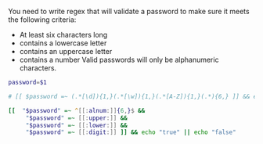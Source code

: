 You need to write regex that will validate a password to make sure it meets the following criteria:

- At least six characters long
- contains a lowercase letter
- contains an uppercase letter
- contains a number
Valid passwords will only be alphanumeric characters.

```bash
password=$1

# [[ $password =~ (.*[\d]){1,}(.*[\w]){1,}(.*[A-Z]){1,}(.*){6,} ]] && echo "true" || echo "false"

[[  "$password" =~ ^[[:alnum:]]{6,}$ &&
     "$password" =~ [[:upper:]] &&
     "$password" =~ [[:lower:]] &&
     "$password" =~ [[:digit:]] ]] && echo "true" || echo "false"
```